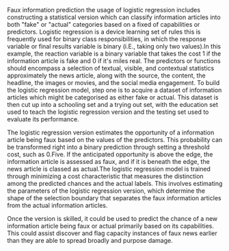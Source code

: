 Faux information prediction the usage of logistic regression includes constructing a statistical version which can classify information articles into both "fake" or "actual" categories based on a fixed of capabilities or predictors. Logistic regression is a device learning set of rules this is frequently used for binary class responsibilities, in which the response variable or final results variable is binary (i.E., taking only two values).In this example, the reaction variable is a binary variable that takes the cost 1 if the information article is fake and 0 if it's miles real. The predictors or functions should encompass a selection of textual, visible, and contextual statistics approximately the news article, along with the source, the content, the headline, the images or movies, and the social media engagement. To build the logistic regression model, step one is to acquire a dataset of information articles which might be categorised as either fake or actual. This dataset is then cut up into a schooling set and a trying out set, with the education set used to teach the logistic regression version and the testing set used to evaluate its performance.

The logistic regression version estimates the opportunity of a information article being faux based on the values of the predictors. This probability can be transformed right into a binary prediction through setting a threshold cost, such as 0.Five. If the anticipated opportunity is above the edge, the information article is assessed as faux, and if it is beneath the edge, the news article is classed as actual.The logistic regression model is trained through minimizing a cost characteristic that measures the distinction among the predicted chances and the actual labels. This involves estimating the parameters of the logistic regression version, which determine the shape of the selection boundary that separates the faux information articles from the actual information articles.

Once the version is skilled, it could be used to predict the chance of a new information article being faux or actual primarily based on its capabilities. This could assist discover and flag capacity instances of faux news earlier than they are able to spread broadly and purpose damage.
